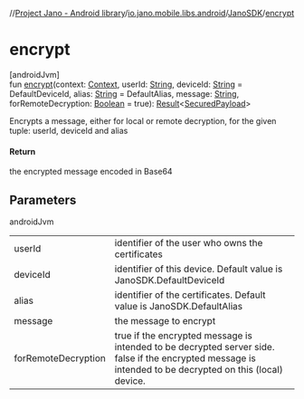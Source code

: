 //[Project Jano - Android library](../../../index.md)/[io.jano.mobile.libs.android](../index.md)/[JanoSDK](index.md)/[encrypt](encrypt.md)

# encrypt

[androidJvm]\
fun [encrypt](encrypt.md)(context: [Context](https://developer.android.com/reference/kotlin/android/content/Context.html), userId: [String](https://kotlinlang.org/api/latest/jvm/stdlib/kotlin/-string/index.html), deviceId: [String](https://kotlinlang.org/api/latest/jvm/stdlib/kotlin/-string/index.html) = DefaultDeviceId, alias: [String](https://kotlinlang.org/api/latest/jvm/stdlib/kotlin/-string/index.html) = DefaultAlias, message: [String](https://kotlinlang.org/api/latest/jvm/stdlib/kotlin/-string/index.html), forRemoteDecryption: [Boolean](https://kotlinlang.org/api/latest/jvm/stdlib/kotlin/-boolean/index.html) = true): [Result](https://kotlinlang.org/api/latest/jvm/stdlib/kotlin/-result/index.html)&lt;[SecuredPayload](../../io.jano.mobile.libs.android.models/-secured-payload/index.md)&gt;

Encrypts a message, either for local or remote decryption, for the given tuple: userId, deviceId and alias

#### Return

the encrypted message encoded in Base64

## Parameters

androidJvm

| | |
|---|---|
| userId | identifier of the user who owns the certificates |
| deviceId | identifier of this device. Default value is JanoSDK.DefaultDeviceId |
| alias | identifier of the certificates. Default value is JanoSDK.DefaultAlias |
| message | the message to encrypt |
| forRemoteDecryption | true if the encrypted message is intended to be decrypted server side. false if the encrypted message is intended to be decrypted on this (local) device. |
